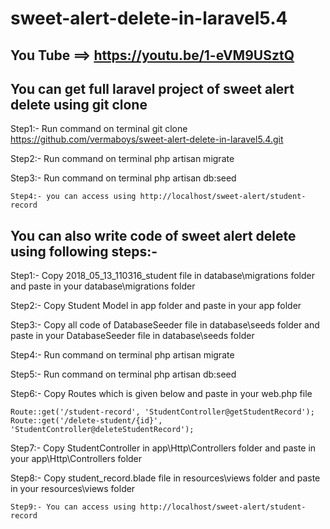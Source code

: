 # sweet-alert-delete-in-laravel5.4

## You Tube ==> https://youtu.be/1-eVM9USztQ

## You can get full laravel project of sweet alert delete using git clone

Step1:- Run command on terminal git clone https://github.com/vermaboys/sweet-alert-delete-in-laravel5.4.git

Step2:- Run command on terminal php artisan migrate

Step3:- Run command on terminal php artisan db:seed

```
Step4:- you can access using http://localhost/sweet-alert/student-record
```

## You can also write code of sweet alert delete using following steps:-

Step1:- Copy 2018_05_13_110316_student file in database\migrations folder and paste in your database\migrations folder 

Step2:- Copy Student Model in app folder and paste in your app folder

Step3:- Copy all code of DatabaseSeeder file in database\seeds folder and paste in your DatabaseSeeder file in database\seeds folder

Step4:- Run command on terminal php artisan migrate

Step5:- Run command on terminal php artisan db:seed

Step6:- Copy Routes which is given below and paste in your web.php file

```
Route::get('/student-record', 'StudentController@getStudentRecord');
Route::get('/delete-student/{id}', 'StudentController@deleteStudentRecord');
```

Step7:- Copy StudentController in app\Http\Controllers folder and paste in your app\Http\Controllers folder

Step8:- Copy student_record.blade file in resources\views folder and paste in your resources\views folder
```
Step9:- You can access using http://localhost/sweet-alert/student-record
```